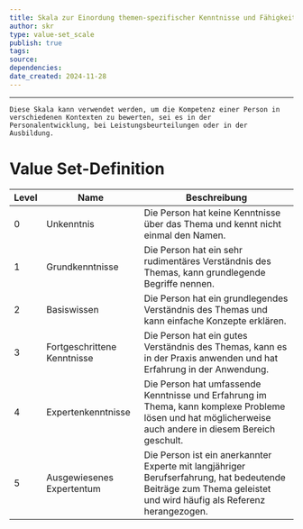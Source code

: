 ```yaml
---
title: Skala zur Einordung themen-spezifischer Kenntnisse und Fähigkeiten
author: skr
type: value-set_scale
publish: true
tags: 
source: 
dependencies:
date_created: 2024-11-28
---
```

---
```ad-info
Diese Skala kann verwendet werden, um die Kompetenz einer Person in verschiedenen Kontexten zu bewerten, sei es in der Personalentwicklung, bei Leistungsbeurteilungen oder in der Ausbildung.
```

# Value Set-Definition

| Level | Name                        | Beschreibung                                                                                                                                                    |
| ----- | --------------------------- | --------------------------------------------------------------------------------------------------------------------------------------------------------------- |
| 0     | Unkenntnis                  | Die Person hat keine Kenntnisse über das Thema und kennt nicht einmal den Namen.                                                                                |
| 1     | Grundkenntnisse             | Die Person hat ein sehr rudimentäres Verständnis des Themas, kann grundlegende Begriffe nennen.                                                                 |
| 2     | Basiswissen                 | Die Person hat ein grundlegendes Verständnis des Themas und kann einfache Konzepte erklären.                                                                    |
| 3     | Fortgeschrittene Kenntnisse | Die Person hat ein gutes Verständnis des Themas, kann es in der Praxis anwenden und hat Erfahrung in der Anwendung.                                             |
| 4     | Expertenkenntnisse          | Die Person hat umfassende Kenntnisse und Erfahrung im Thema, kann komplexe Probleme lösen und hat möglicherweise auch andere in diesem Bereich geschult.        |
| 5     | Ausgewiesenes Expertentum   | Die Person ist ein anerkannter Experte mit langjähriger Berufserfahrung, hat bedeutende Beiträge zum Thema geleistet und wird häufig als Referenz herangezogen. | 

  